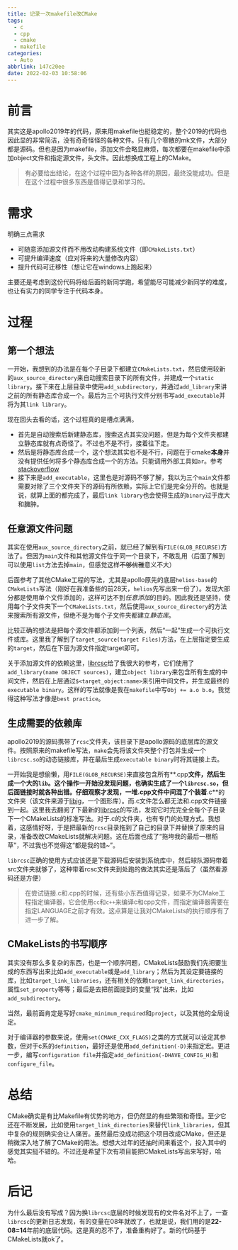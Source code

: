 ```yaml
---
title: 记录一次makefile改CMake
tags:
  - c
  - cpp
  - cmake
  - makefile
categories:
  - Auto
abbrlink: 147c20ee
date: 2022-02-03 10:58:06
---
```


# 前言

其实这是apollo2019年的代码，原来用makefile也挺稳定的，整个2019的代码也因此显的非常简洁，没有奇奇怪怪的各种文件。只有几个零散的mk文件，大部分都是源码。但也是因为makefile，添加文件会略显麻烦，每次都要在makefile中添加object文件和指定源文件，头文件。因此想换成工程上的CMake。

> 有必要给出结论，在这个过程中因为各种各样的原因，最终没能成功。但是在这个过程中很多东西是值得记录和学习的。

# 需求

明确三点需求

- 可随意添加源文件而不用改动构建系统文件（即`CMakeLists.txt`）
- 可提升编译速度（应对将来的大量修改内容）
- 提升代码可迁移性（想让它在windows上跑起来）

主要还是考虑到这份代码将给后面的新同学跑，希望能尽可能减少新同学的难度，也让有实力的同学专注于代码本身。

# 过程

## 第一个想法

一开始，我想到的办法是在每个子目录下都建立`CMakeLists.txt`，然后使用较新的`aux_source_directory`来自动搜索目录下的所有文件，并建成一个`static library`。接下来在上层目录中使用`add_subdirectory`，并通过`add_library`来讲之前的所有静态库合成一个。最后为三个可执行文件分别书写`add_executable`并将为其`link library`。

现在回头去看的话，这个过程真的是槽点满满。

- 首先是自动搜索后新建静态库，搜索这点其实没问题，但是为每个文件夹都建立静态库就有点奇怪了。不过也不是不行，接着往下走。
- 然后是将静态库合成一个，这个想法其实也不是不行，问题在于cmake**本身**并没有提供任何将多个静态库合成一个的方法。只能调用外部工具如`ar`。参考[stackoverflow](https://stackoverflow.com/questions/37924383/combining-several-static-libraries-into-one-using-cmake)
- 接下来是`add_executable`，这里也是对源码不够了解，我以为三个`main`文件都需要对除了三个文件夹下的源码有所依赖，实际上它们是完全分开的。也就是说，就算上面的都完成了，最后`link library`也会使得生成的`binary`过于庞大和臃肿。

## 任意源文件问题

其实在使用`aux_source_directory`之前，就已经了解到有`FILE(GLOB_RECURSE)`方法了。但因为`main`文件和其他源文件位于同一个目录下，不敢乱用（后面了解到可以使用`list`方法去掉`main`，但感觉这样~~不够优雅~~意义不大）

后面参考了其他CMake工程的写法，尤其是apollo原先的底层`helios-base`的`CMakeLists`写法（刚好在我准备些的前28天，`helios`先写出来一份了）。发现大部分都是使用单个文件添加的，这样可达不到*任意添加*的目的。因此我还是坚持，使用每个子文件夹下一个`CMakeLists.txt`，然后使用`aux_source_directory`的方法来搜索所有源文件，但绝不是为每个子文件夹都建立*静态库*。

比较正确的想法是把每个源文件都添加到一个列表，然后“一起”生成一个可执行文件或库。这里我了解到了`target_source(target Files)`方法，在上层指定要生成的`target`，然后在下层为源文件指定target即可。

关于添加源文件的依赖这里，[librcsc](https://github.com/helios-base/librcsc)给了我很大的参考，它们使用了`add_library(name OBJECT sources)`，建立`object library`来包含所有生成的中间文件，然后在上层通过`$<target_object:name>`来引用中间文件，并生成最终的`executable binary`。这样的写法就像是我在`makefile`中写`Obj += a.o b.o`。我觉得这种写法才像是`best practice`。

## 生成需要的依赖库

apollo2019的源码携带了`rcsc`文件夹，该目录下是apollo源码的底层库的源文件。按照原来的makefile写法，`make`会先将该文件夹整个打包并生成一个`librcsc.so`的动态链接库，并在最后生成`executable binary`时将其链接上去。

一开始我是想偷懒，用`FILE(GLOB_RECURSE)`来直接包含所有**.cpp**文件，然后生成一个大的`lib`。这个操作一开始没发现问题，也确实生成了一个`librcsc.so`，但后面链接时就各种出错。仔细观察才发现，一堆.cpp文件中间混了个装着**.c**的文件夹（该文件来源于[libig](https://github.com/libigl/libigl)，一个图形库）。而.c文件怎么都无法和.cpp文件链接到一起。这里我去翻阅了下最新的[librcsc](https://github.com/helios-base/librcsc)的写法，发现它时完完全全每个子目录下一个CMakeLists的标准写法。对于.c的文件夹，也有专门的处理方式。我想着，这感情好呀，于是把最新的`rcsc`目录拖到了自己的目录下并替换了原来的目录，准备改改CMakeLists就解决问题。这在后面也成了“拖垮我的最后一根稻草”，不过我也不觉得这“都是我的错~”。

`librcsc`正确的使用方式应该还是下载源码后安装到系统库中，然后球队源码带着src文件夹就够了，这种带着rcsc文件夹到处跑的做法其实还是落后了（虽然看源码还是方便）

> 在尝试链接.c和.cpp的时候，还有些小东西值得记录，如果不为CMake工程指定编译器，它会使用`cc`和`c++`来编译c和cpp文件，而指定编译器需要在指定LANGUAGE之前才有效。这点算是让我对CMakeLists的执行顺序有了进一步了解。

## CMakeLists的书写顺序

其实没有那么多复杂的东西，也是一个顺序问题，CMakeLists鼓励我们先把要生成的东西写出来比如`add_executable`或是`add_library`；然后为其设定要链接的库，比如`target_link_libraries`，还有相关的依赖`target_link_directories`，属性`set_property`等等；最后是去把前面提到的变量“找”出来，比如`add_subdirectory`。

当然，最前面肯定是写好`cmake_minimum_required`和`project`，以及其他的全局设定。

对于编译器的参数来说，使用`set(CMAKE_CXX_FLAGS)`之类的方式就可以设定其参数，但对于c系的`definition`，最好还是使用`add_definition(-D)`来指定宏。更进一步，编写`configuration file`并指定`add_definition(-DHAVE_CONFIG_H)`和`configure_file`。

# 总结

CMake确实是有比Makefile有优势的地方，但仍然显的有些繁琐和奇怪。至少它还在不断发展，比如使用`target_link_directories`来替代`link_libraries`，但其中复杂的规则确实会让人痛苦。虽然最后没成功把这个项目改成CMake，但还是稍微深入地了解了CMake的用法。想想大过年的还抽时间来看这个，投入其中的感觉其实挺不错的。不过还是希望下次有项目能把CMakeLists写出来写好，哈哈。

# 后记

为什么最后没有写成？因为换`librcsc`底层的时候发现有的文件名对不上了，一查`librcsc`的更新日志发现，有的变量在08年就改了，也就是说，我们用的是**22-08=14**年前的底层代码。这是真的忍不了，准备重构好了。新的代码基于CMakeLists就ok了。
